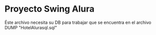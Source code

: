 # Proyecto Swing Alura
Éste archivo necesita su DB para trabajar que se encuentra en el archivo DUMP "HotelAlurasql.sql"
